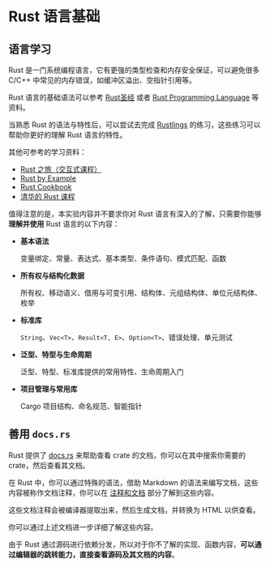 # Rust 语言基础

## 语言学习

Rust 是一门系统编程语言，它有更强的类型检查和内存安全保证，可以避免很多 C/C++ 中常见的内存错误，如缓冲区溢出、空指针引用等。

Rust 语言的基础语法可以参考 [Rust圣经](https://course.rs/) 或者 [Rust Programming Language](https://doc.rust-lang.org/book/) 等资料。

当熟悉 Rust 的语法与特性后，可以尝试去完成 [Rustlings](https://github.com/rust-lang/rustlings) 的练习，这些练习可以帮助你更好的理解 Rust 语言的特性。

其他可参考的学习资料：

- [Rust 之旅（交互式课程）](https://tourofrust.com/00_zh-cn.html)
- [Rust by Example](https://doc.rust-lang.org/rust-by-example/)
- [Rust Cookbook](https://rust-lang-nursery.github.io/rust-cookbook/)
- [清华的 Rust 课程](https://lab.cs.tsinghua.edu.cn/rust/)

值得注意的是，本实验内容并不要求你对 Rust 语言有深入的了解，只需要你能够 **理解并使用** Rust 语言的以下内容：

- **基本语法**

    变量绑定、常量、表达式、基本类型、条件语句、模式匹配、函数

- **所有权与结构化数据**

    所有权、移动语义、借用与可变引用、结构体、元组结构体、单位元结构体、枚举

- **标准库**

    `String`、`Vec<T>`、`Result<T, E>`、`Option<T>`、错误处理、单元测试

- **泛型、特型与生命周期**

    泛型、特型、标准库提供的常用特性、生命周期入门

- **项目管理与常用库**

    Cargo 项目结构、命名规范、智能指针

## 善用 `docs.rs`

Rust 提供了 [docs.rs](https://docs.rs/) 来帮助查看 crate 的文档，你可以在其中搜索你需要的 crate，然后查看其文档。

在 Rust 中，你可以通过特殊的语法，借助 Markdown 的语法来编写文档，这些内容被称作文档注释，你可以在 [注释和文档](https://course.rs/basic/comment.html) 部分了解到这些内容。

这些文档注释会被编译器提取出来，然后生成文档，并转换为 HTML 以供查看。

你可以通过上述文档进一步详细了解这些内容。

由于 Rust 通过源码进行依赖分发，所以对于你不了解的实现、函数内容，**可以通过编辑器的跳转能力，直接查看源码及其文档的内容**。
